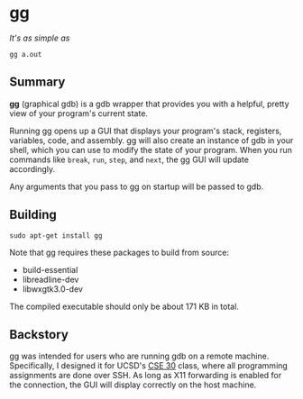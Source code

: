 # gg

*It's as simple as*

```
gg a.out
```

## Summary

**gg** (graphical gdb) is a gdb wrapper that provides you with a helpful, pretty view of your program's current state. 

Running gg opens up a GUI that displays your program's stack, registers, variables, code, and assembly.  gg will also create an instance of gdb in your shell, which you can use to modify the state of your program. When you run commands like `break`, `run`, `step`, and `next`, the gg GUI will update accordingly.

Any arguments that you pass to gg on startup will be passed to gdb.

## Building 

```
sudo apt-get install gg
```

Note that gg requires these packages to build from source:
  * build-essential
  * libreadline-dev
  * libwxgtk3.0-dev

The compiled executable should only be about 171 KB in total.

## Backstory

gg was intended for users who are running gdb on a remote machine. Specifically, I designed it for UCSD's [CSE 30](https://cse.ucsd.edu/undergraduate/courses/course-descriptions/cse-30-computer-organization-and-systems-programming) class, where all programming assignments are done over SSH. As long as X11 forwarding is enabled for the connection, the GUI will display correctly on the host machine.
